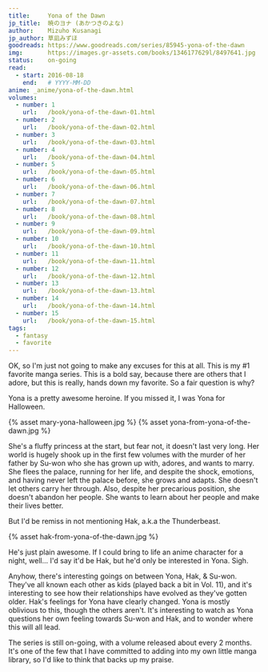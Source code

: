 ```yaml
---
title:     Yona of the Dawn
jp_title:  暁のヨナ (あかつきのよな)
author:    Mizuho Kusanagi
jp_author: 草凪みずほ 
goodreads: https://www.goodreads.com/series/85945-yona-of-the-dawn
img:       https://images.gr-assets.com/books/1346177629l/8497641.jpg
status:    on-going
read:
  - start: 2016-08-18 
    end:   # YYYY-MM-DD
anime: _anime/yona-of-the-dawn.html
volumes: 
  - number: 1
    url:   /book/yona-of-the-dawn-01.html
  - number: 2
    url:   /book/yona-of-the-dawn-02.html
  - number: 3
    url:   /book/yona-of-the-dawn-03.html
  - number: 4
    url:   /book/yona-of-the-dawn-04.html
  - number: 5
    url:   /book/yona-of-the-dawn-05.html
  - number: 6
    url:   /book/yona-of-the-dawn-06.html
  - number: 7
    url:   /book/yona-of-the-dawn-07.html
  - number: 8
    url:   /book/yona-of-the-dawn-08.html
  - number: 9
    url:   /book/yona-of-the-dawn-09.html
  - number: 10
    url:   /book/yona-of-the-dawn-10.html
  - number: 11
    url:   /book/yona-of-the-dawn-11.html
  - number: 12
    url:   /book/yona-of-the-dawn-12.html
  - number: 13
    url:   /book/yona-of-the-dawn-13.html
  - number: 14
    url:   /book/yona-of-the-dawn-14.html
  - number: 15
    url:   /book/yona-of-the-dawn-15.html
tags: 
  - fantasy
  - favorite
---
```


OK, so I'm just not going to make any excuses for this at all. This is my #1 favorite manga series. This is a bold say, because there are others that I adore, but this is really, hands down my favorite. So a fair question is why?

Yona is a pretty awesome heroine. If you missed it, I was Yona for Halloween.

<div class="img-inline">
{% asset mary-yona-halloween.jpg %}
{% asset yona-from-yona-of-the-dawn.jpg %}
</div>

She's a fluffy princess at the start, but fear not, it doesn't last very long. Her world is hugely shook up in the first few volumes with the murder of her father by Su-won who she has grown up with, adores, and wants to marry. She flees the palace, running for her life, and despite the shock, emotions, and having never left the palace before, she grows and adapts. She doesn't let others carry her through. Also, despite her precarious position, she doesn't abandon her people. She wants to learn about her people and make their lives better.

But I'd be remiss in not mentioning Hak, a.k.a the Thunderbeast. 

{% asset hak-from-yona-of-the-dawn.jpg %}

He's just plain awesome. If I could bring to life an anime character for a night, well... I'd say it'd be Hak, but he'd only be interested in Yona. Sigh. 

Anyhow, there's interesting goings on between Yona, Hak, & Su-won. They've all known each other as kids (played back a bit in Vol. 11), and it's interesting to see how their relationships have evolved as they've gotten older. Hak's feelings for Yona have clearly changed. Yona is mostly oblivious to this, though the others aren't. It's interesting to watch as Yona questions her own feeling towards Su-won and Hak, and to wonder where this will all lead.

The series is still on-going, with a volume released about every 2 months. It's one of the few that I have committed to adding into my own little manga library, so I'd like to think that backs up my praise. 
